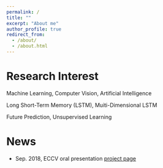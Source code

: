 ```yaml
---
permalink: /
title: ""
excerpt: "About me"
author_profile: true
redirect_from: 
  - /about/
  - /about.html
---
```


<!-- Researcher at NVIDIA -->
<!-- Research Interest
====== -->
Research Interest
======
Machine Learning, Computer Vision, Artificial Intelligence

Long Short-Term Memory (LSTM), Muiti-Dimensional LSTM

Future Prediction, Unsupervised Learning

News
======
* Sep. 2018, ECCV oral presentation [project page](https://wonmin-byeon.github.io/publication/2018-eccv) 